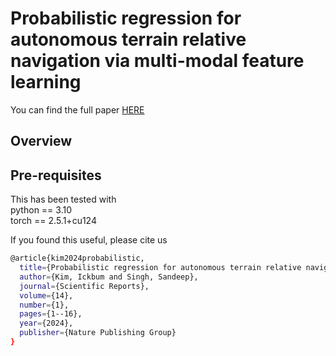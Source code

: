 # Probabilistic regression for autonomous terrain relative navigation via multi-modal feature learning
You can find the full paper [HERE](https://www.nature.com/articles/s41598-024-81377-z)


## Overview

## Pre-requisites
This has been tested with  
python == 3.10  
torch == 2.5.1+cu124




If you found this useful, please cite us 

```bash
@article{kim2024probabilistic,
  title={Probabilistic regression for autonomous terrain relative navigation via multi-modal feature learning},
  author={Kim, Ickbum and Singh, Sandeep},
  journal={Scientific Reports},
  volume={14},
  number={1},
  pages={1--16},
  year={2024},
  publisher={Nature Publishing Group}
}
```
